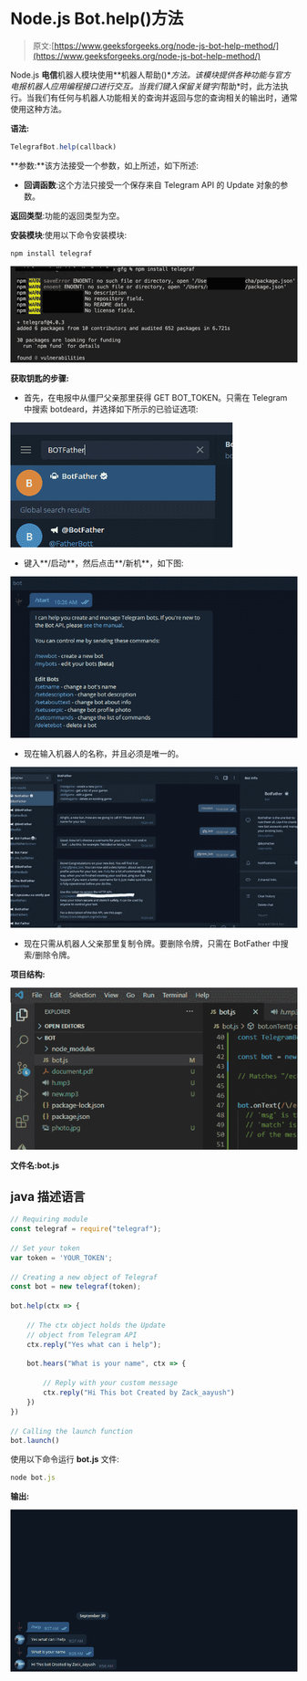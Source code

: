 # Node.js Bot.help()方法

> 原文:[https://www.geeksforgeeks.org/node-js-bot-help-method/](https://www.geeksforgeeks.org/node-js-bot-help-method/)

Node.js **电信**机器人模块使用**机器人帮助()**方法。该模块提供各种功能与官方电报机器人应用编程接口进行交互。当我们键入保留关键字*/帮助*时，此方法执行。当我们有任何与机器人功能相关的查询并返回与您的查询相关的输出时，通常使用这种方法。

**语法:**

```js
TelegrafBot.help(callback)
```

**参数:**该方法接受一个参数，如上所述，如下所述:

*   **回调函数**:这个方法只接受一个保存来自 Telegram API 的 Update 对象的参数。

**返回类型**:功能的返回类型为空。

**安装模块**:使用以下命令安装模块:

```js
npm install telegraf
```

![](img/0f758025095ce422e2ac606442e29ed4.png)

**获取钥匙的步骤:**

*   首先，在电报中从僵尸父亲那里获得 GET BOT_TOKEN。只需在 Telegram 中搜索 botdeard，并选择如下所示的已验证选项:

![](img/00bf1a9a7f602262faf47af3bb85960f.png)

*   键入**/启动**，然后点击**/新机**，如下图:

![](img/7e1485bc848ccfa6b63f2d308c75e6b9.png)

*   现在输入机器人的名称，并且必须是唯一的。

![](img/16c5043413f0b50f826f0fbba9ba6b8b.png)

*   现在只需从机器人父亲那里复制令牌。要删除令牌，只需在 BotFather 中搜索/删除令牌。

**项目结构:**

![](img/bc42bef9575678f0280cd08d795fc360.png)

**文件名:bot.js**

## java 描述语言

```js
// Requiring module
const telegraf = require("telegraf");

// Set your token 
var token = 'YOUR_TOKEN';

// Creating a new object of Telegraf
const bot = new telegraf(token);

bot.help(ctx => {

    // The ctx object holds the Update
    // object from Telegram API
    ctx.reply("Yes what can i help");

    bot.hears("What is your name", ctx => {

        // Reply with your custom message
        ctx.reply("Hi This bot Created by Zack_aayush")
    })
})

// Calling the launch function
bot.launch()
```

使用以下命令运行 **bot.js** 文件:

```js
node bot.js
```

**输出:**

![](img/5b26f2e02d39cedb51eb4b5b7ad3f2ef.png)